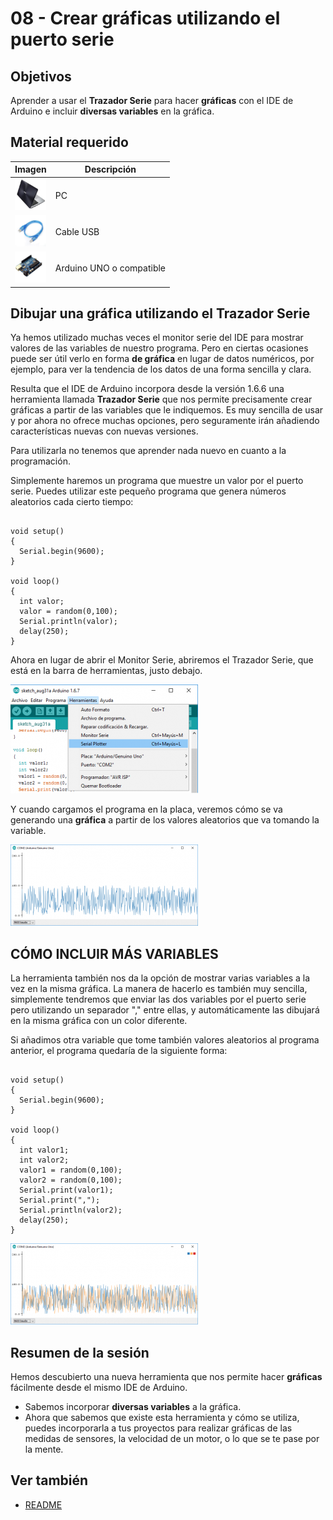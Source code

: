 # 08 - Crear gráficas utilizando el puerto serie

[img1]: ./../imatges/ard/ard_08_01.png "Trazador"
[img2]: ./../imatges/ard/ard_08_02.png "Gráfica una variable"
[img3]: ./../imatges/ard/ard_08_03.png "Gráfica dos variables"

## Objetivos

Aprender a usar el **Trazador Serie** para hacer **gráficas** con el IDE de Arduino e incluir **diversas variables** en la gráfica.

## Material requerido

| Imagen                                                               | Descripción               |
| -------------------------------------------------------------------- | ------------------------ |
| <img src="./../imatges/mat/mat_portatil.jpg" width="50" height="50"> | PC                       |
| <img src="./../imatges/mat/mat_cableusb.png" width="50" height="50"> | Cable USB                |
| <img src="./../imatges/mat/mat_unor3.png" width="50" height="50">    | Arduino UNO o compatible |

## Dibujar una gráfica utilizando el Trazador Serie

Ya hemos utilizado muchas veces el monitor serie del IDE para mostrar valores de las variables de nuestro programa. Pero en ciertas ocasiones puede ser útil verlo en forma **de gráfica** en lugar de datos numéricos, por ejemplo, para ver la tendencia de los datos de una forma sencilla y clara.

Resulta que el IDE de Arduino incorpora desde la versión 1.6.6 una herramienta llamada **Trazador Serie** que nos permite precisamente crear gráficas a partir de las variables que le indiquemos. Es muy sencilla de usar y por ahora no ofrece muchas opciones, pero seguramente irán añadiendo características nuevas con nuevas versiones.

Para utilizarla no tenemos que aprender nada nuevo en cuanto a la programación.

Simplemente haremos un programa que muestre un valor por el puerto serie. Puedes
utilizar este pequeño programa que genera números aleatorios cada cierto
tiempo:

```Arduino

void setup()
{
  Serial.begin(9600);
}

void loop()
{
  int valor;
  valor = random(0,100);
  Serial.println(valor);
  delay(250);
}
```

Ahora en lugar de abrir el Monitor Serie, abriremos el Trazador Serie,
que está en la barra de herramientas, justo debajo.

![Trazador][img1]

Y cuando cargamos el programa en la placa, veremos cómo se va generando una
**gráfica** a partir de los valores aleatorios que va tomando la variable.

![Gráfica una variable][img2]

## CÓMO INCLUIR MÁS VARIABLES

La herramienta también nos da la opción de mostrar varias variables a la vez en
la misma gráfica. La manera de hacerlo es también muy sencilla,
simplemente tendremos que enviar las dos variables por el puerto serie pero
utilizando un separador "," entre ellas, y automáticamente las dibujará
en la misma gráfica con un color diferente.

Si añadimos otra variable que tome también valores aleatorios al
programa anterior, el programa quedaría de la siguiente forma:

```Arduino

void setup()
{
  Serial.begin(9600);
}

void loop()
{
  int valor1;
  int valor2;
  valor1 = random(0,100);
  valor2 = random(0,100);
  Serial.print(valor1);
  Serial.print(",");
  Serial.println(valor2);
  delay(250);
}
```

![Gráfica dos variables][img3]

## Resumen de la sesión

Hemos descubierto una nueva herramienta que nos permite hacer **gráficas** fácilmente
desde el mismo IDE de Arduino.

- Sabemos incorporar **diversas variables** a la gráfica.
- Ahora que sabemos que existe esta herramienta y cómo se utiliza, puedes incorporarla a tus proyectos para realizar gráficas de las medidas de sensores, la velocidad de un motor, o lo que se te pase por la mente.

## Ver también

- [README](../README.md)
